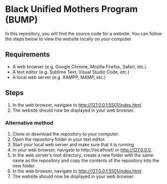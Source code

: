 # Black Unified Mothers Program (BUMP)
In this repository, you will find the source code for a website. You can follow the steps below to view the website locally on your computer.
## Requirements

* A web browser (e.g. Google Chrome, Mozilla Firefox, Safari, etc.)
* A text editor (e.g. Sublime Text, Visual Studio Code, etc.)
* A local web server (e.g. XAMPP, MAMP, etc.)

## Steps

1)  In the web browser, navigate to http://127.0.0.1:5501/index.html
2) The website should now be displayed in your web browser.

### Alternative method
1) Clone or download the repository to your computer.
2) Open the repository folder in your text editor. 
3) Start your local web server and make sure that it is running.
4) In your web browser, navigate to http://localhost/ or http://127.0.0.1/.
5) In the web server's root directory, create a new folder with the same name as the repository and copy the contents of the repository into the new folder.
6) In the web browser, navigate to http://127.0.0.1:5501/index.html
7) The website should now be displayed in your web browser.
